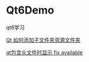 # Qt6Demo
qt6学习


[Qt 如何添加子文件夹资源文件夹](https://blog.csdn.net/Demondai999/article/details/117848622)

[qt包含头文件时显示 fix available](https://blog.csdn.net/m0_64307917/article/details/126232674)